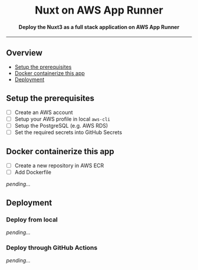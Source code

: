 <h1 align=center>Nuxt on AWS App Runner</h1>
<h4 align=center>Deploy the Nuxt3 as a full stack application on AWS App Runner</h4>

---

## Overview

- [Setup the prerequisites](#setup-the-prerequisites)
- [Docker containerize this app](#docker-containerize-this-app)
- [Deployment](#deployment)

## Setup the prerequisites

- [ ] Create an AWS account
- [ ] Setup your AWS profile in local `aws-cli`
- [ ] Setup the PostgreSQL (e.g. AWS RDS)
- [ ] Set the required secrets into GitHub Secrets

## Docker containerize this app

- [ ] Create a new repository in AWS ECR
- [ ] Add Dockerfile

<i>pending...</i>

## Deployment

### Deploy from local

<i>pending...</i>

### Deploy through GitHub Actions

<i>pending...</i>
